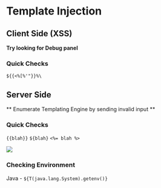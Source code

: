 # Template Injection
## Client Side (XSS)
**Try looking for Debug panel**
### Quick Checks
`${{<%[%'"}}%\`

## Server Side
** Enumerate Templating Engine by sending invalid input **
### Quick Checks
`{{blah}}`
`${blah}`
`<%= blah %>`

![](TemplateInjectionServer.png)

### Checking Environment
Java - `${T(java.lang.System).getenv()}`